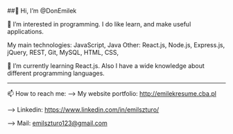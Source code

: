 ##👋 Hi, I’m @DonEmilek

👀 I’m interested in programming. I do like learn, and make useful applications. 

My main technologies: JavaScript, Java
Other: React.js, Node.js, Express.js, jQuery, REST, Git, MySQL, HTML, CSS, 

🌱 I’m currently learning React.js. Also I have a wide knowledge about different programming languages.

-------------------

📫 How to reach me:
--> My website portfolio: http://emilekresume.cba.pl

--> Linkedin: https://www.linkedin.com/in/emilszturo/

--> Mail: emilszturo123@gmail.com
